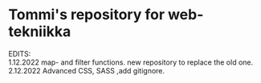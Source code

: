 # Tommi's repository for web-tekniikka
EDITS:<br>
1.12.2022 map- and filter functions. new repository to replace the old one. <br>
2.12.2022 Advanced CSS, SASS ,add gitignore. <br>

